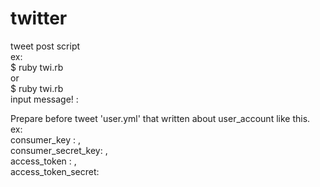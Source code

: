 # twitter<br>
tweet post script<br>
ex:<br>
  $ ruby twi.rb <tweet message><br>
or<br>
  $ ruby twi.rb <br>
  input message! :<tweet messate><br>

Prepare before tweet 'user.yml' that written about user_account like this.<br>
ex:<br>
consumer_key       : <your consumer key>, <br>
consumer_secret_key: <your consumer secret key>,<br>
access_token       : <your access_token>,<br>
access_token_secret: <your access_token><br>
